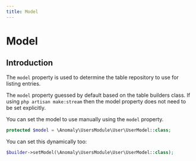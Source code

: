 ```yaml
---
title: Model
---
```


# Model

<div class="documentation__toc"></div>

## Introduction

The `model` property is used to determine the table repository to use for listing entries.

The `model` property guessed by default based on the table builders class. If using `php artisan make:stream` then the model property does not need to be set explicitly.

You can set the model to use manually using the `model` property.

```php
protected $model = \Anomaly\UsersModule\User\UserModel::class;
```

You can set this dynamically too:

```php
$builder->setModel(\Anomaly\UsersModule\User\UserModel::class);
```
